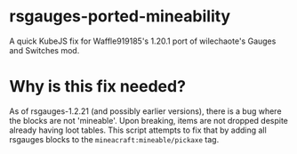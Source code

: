 # rsgauges-ported-mineability
A quick KubeJS fix for Waffle919185's 1.20.1 port of wilechaote's Gauges and Switches mod.
# Why is this fix needed?
As of rsgauges-1.2.21 (and possibly earlier versions), there is a bug where the blocks are not 'mineable'. Upon breaking, items are not dropped despite already having loot tables. This script attempts to fix that by adding all rsgauges blocks to the `mineacraft:mineable/pickaxe` tag.
